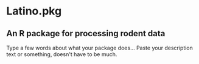 # Latino.pkg
## An R package for processing rodent data

Type a few words about what your package does... Paste your description text or something, doesn't have to be much.

